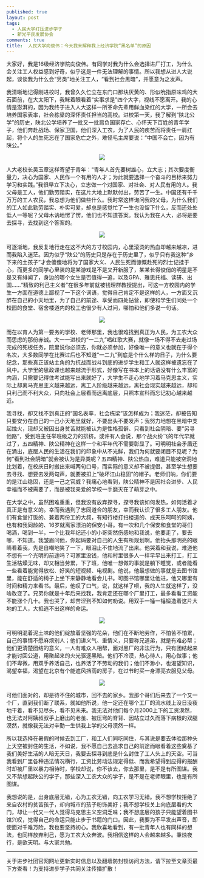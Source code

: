 ```yaml
---
published: true
layout: post
tags:
  - 人民大学打压进步学子
  - 新光平民发展协会
comments: true
title:  人民大学向俊伟：今天我来解释我上经济学院“黑名单”的原因
---
```




大家好，我是16级经济学院向俊伟。有同学对我为什么会选择进厂打工，为什么会关注工人权益感到好奇，似乎这是一件无法理解的事情。所以我想从进人大说起，谈谈我为什么会“另类”地关注工人，“看到社会黑暗”，并愿意为之发声。

我清晰地记得刚进校时，我曾久久伫立在东门口那块灰黄的、形似吮指原味鸡的大石面前，在大太阳下，我眯着眼看着“实事求是”四个大字，视线不愿离开。我的心情是澎湃的，因为我终于进入人大这样一所革命先辈用鲜血染红的大学，一所会去培养国家表率，社会栋梁的深怀责任担当的高校。进校第一天，我了解到“陕北公学”的历史，陕北公学培养了一批又一批肩负国家存亡、心怀天下百姓的青年学子，他们奔赴战场、保家卫国，他们深入工农，为了人民的疾苦而将责任一肩扛起，将个人的生死忘在了国家危亡之外，难怪毛主席要说：“中国不会亡，因为有陕公。”

<p align="center"> <img src="https://i.loli.net/2018/10/09/5bbc23927559e.png"> </p>

人大老校长吴玉章这样寄望于青年：“青年人首先要树雄心，立大志；其次要度衡量力，决心为国家、人民作一个有用的人才；为此就要选择一个奋斗的目标来努力学习和实践。”我很早立下决心，立志做一个对国家、对社会、对人民有用的人。我父母是工人，他们勤劳踏实，在这片大地上默默付出，劳苦了一生。中国还有千千万万的工人农民，我总想为他们做些什么。我时常这样询问我的父母，为什么我们的工人如此勤劳踏实、朴实可爱，却总是感觉忙了一生也没留下什么，反而还处处低人一等呢？父母木讷地愣了愣，他们也不知道答案。我认为我在人大，必将是要去探寻，去找到这个答案的。

<p align="center"> <img src="https://i.loli.net/2018/10/09/5bbc23951fa21.png"> </p>


可逐渐地，我反复地行走在这不大的方寸校园内，心里滚烫的热血却越来越凉，进而我陷入迷茫。因为似乎“陕公”的历史只是存在于历史里了，似乎只有我这种“乡下来的土孩子”才会傻傻地将为了国家大义、人民生死而慷慨赴死的烈士记挂于心，而更多的同学心里装的是某游戏是不是又开新服了，某某长得俊俏的明星是不是又有绯闻了，身边的哪个女生是否值得一追，以及GPA、雅思托福、读研、出国……“精致的利己主义者”在很多年前就被钱理群教授提出，可这一方校园内的学生一方面在道德上鄙视了一下这个词语，觉得自己肯定不是这样的人，一方面又沉醉在自己的小天地里，为了自己的前途、享受而四处钻营，即使和学生们同处一个校园的食堂、宿舍楼道内的校工也很少有人过问，哪怕和他们多说一句话。

<p align="center"> <img src="https://i.loli.net/2018/10/09/5bbc239665cc8.png"> </p>

而在以育人为第一要务的学校、老师那里，我也很难找到真正为人民，为工农大众而思虑的那份赤诚。大一一进校的“一二九”唱红歌大赛，就像一场不得不去走过场完成的死板任务，院里说你必须去，你就必须参加，好像唯一的意义也就在于得个名次，大多数同学在比赛过后也不知道“一二九”到底是个什么样的日子，为什么要纪念，那些真正该站主角的为抗战而战斗到底的进步学生和工人就这样被遗忘在了风中。大学里的思政课也越来越流于形式，好像写在书本上的话语没有什么丰富的内涵，只需要记得住考试能写出来就好了，大学生不走心地学习着马克思主义，实际上却离马克思主义越来越远，离工人阶级越来越远，离社会现实越来越远，却和只利己而不利大众，只向社会上层看而远离底层，只照本宣科而忘记初心越来越近。

我寻找，却又找不到真正的“国名表率，社会栋梁”该怎样成为；我迷茫，却被告知只要安分在自己的一己小天地里就好，不要出头不要发声；我努力地想在黑暗中支起烛火，现却又被因出身贫苦就能被认为是性格孤僻、只看到社会阴暗、要“另寻他路”，受到班主任举班级之力的排挤。或许有人会说，那个战火纷飞的年代早就过了，五四精神、陕公精神在这样一个和平年代不需要彰显了。可明明社会矛盾还在涌出，底层人民的生活在我们的印象中从不光鲜，我们为何就要闭目不见呢？为何“看到社会阴暗”就会被认为是异类呢？五四精神、陕公热血，难道只能被空洞地比划着，在校庆日时搬出来喊两句口号，而实际的意义却不被提倡，甚至学生想要去寻找、想要去发两句声，就要被扣上“破坏江山稳固”的帽子。老师们呐，你们要的是江山稳固，还是一己之官威？我痛心地看到，陕公精神不是因社会进步、人民幸福而不被需要了，而是被我亲爱的学校一手磨灭在了萌芽之中。

在大学之中，虽然困难重重，但我没有放弃探寻，探寻我该如何发热，如何活着才真正是有意义的。幸而我遇到了志同道合的朋友，幸而我认识了很多工人朋友。他们有食堂打饭的、兼着两份工的大叔，有知行楼打扫楼道的、成天乐呵呵的阿姨，也有和我同龄的、16岁就离家漂泊的保安小哥。有一次和几个保安和食堂的哥们喝酒，喝到一半，一个比我年纪还小的小哥突然伤感地和我说，他要走了，要去哪，不知道。我皱眉问他，你起码要对自己的人生有所规划啊。他抬头那明亮的眼睛看着我，先是自嘲地笑了一下，眼泪止不住地流了出来。他哭着和我说，难道他不想有一个光明的前途吗？可家里没钱，他和村里很多人一样早早出来打工，打工生活枯燥无味，却又相当劳累，下了班，他唯一想做的事就是躺下睡觉，或者能看一些看着能觉得放松、好笑的短视频、电视剧。他说，他最想做的事就是去图书馆里，能在舒适的椅子上坐下来静静地看会儿书。可图书馆哪里让他进，他又哪里有时间和精力来看书。最后，他叹了口气，说，就这样了呗，我的人生就这样了，没啥改变了。兄弟你就是十年后来找我，我肯定还在哪个厂里打工，最多看看工资能不能涨个几十。我也哭了，却苦涩到不知如何劝说。用双手一锤一锤锻造着这片大地的工人，大抵逃不出这样的命运。

<p align="center"> <img src="https://i.loli.net/2018/10/09/5bbc239dcb56c.png"> </p>


可明明混着泥土味的他们绽放着坚强的花朵，他们在不断地劳作，不怕苦不怕累，自己的事情不愿麻烦别人；他们讲义气、重情义，只要称兄道弟，就是有难必帮；他们更清楚团结的意义，一人有难众人相帮，面对黑厂的非法行为，只有团结起来才能讨回公道，用聚起来的火光驱逐黑暗。他们不冷漠，热心待人，用心做事；他们不卑微，用双手养活自己，也养活了不劳动的我们；他们不渺小，也渴望知识，渴望幸福，渴望在北京有个能遮风挡雨的房子，在过节时买一身漂亮衣服见父母。

<p align="center"> <img src="https://i.loli.net/2018/10/09/5bbc239be82ce.png"> </p>

可他们面对的，却是待不住的城市，回不去的家乡。我那个哥们后来去了一个又一个厂，直到我们断了联系，就如他所说，他一定还在哪个工厂的流水线上没日没夜地干着，看不见尽头，看不见未来。我无法对他们每个月2000上下的工资漠然，也无法对阿姨叔叔手上磨出的老茧、被压弯的脊背、因站立过久而落下病根的双腿漠然，就像我无法对辛勤一生供我上学的父母漠然一样。

所以我选择在暑假的时候去到工厂，和工人们同吃同住，与其说是要去体验那种头上天空被封住的生活，不如说，我不愿自己去追求自己的前途而眼看着这些奠基了我们美好生活的人暗无天日，我要去探寻到底是什么封住了工人头上的天空。可当我看到厂里各种违法情况横行，工资比劳动法规定得低、而我希望得到应得的报酬时却被厂里以暴力相待时，学校却说，你不该去，你去那里，是不是有所图谋。我又不禁想起陕公的学子，那些深入工农大众的学子，是不是在老师眼里，也是有所图谋。

我想说的是，出身底层无错，心为工农无错，向工农学习无错。我不想学校拒绝了来自农村的贫苦孩子，却向城市的孩子粉饰美好；我不想学校关上向底层看的大门，却让一代又一代人觉得马克思主义空洞乏味；我不想底层的孩子只能望着图书馆兴叹，觉得自己的命运只能止步于书籍的门口。因此，我要为不平发出声音，即使面对千难万险，我也要坚持初心。我欣喜地看到，有一批青年人也有同样的想法，也同样放弃利己，愿为工农大众奔波。我相信这样的人会越来越多。秉烛夜行，是欲天明。与大家共勉。


---
关于进步社团官网网址更新实时信息以及翻墙防封锁访问方法，请下拉至文章页最下方查看！为支持进步学子共同关注传播扩散！


